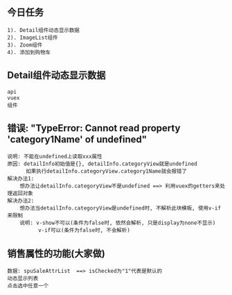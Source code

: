 ## 今日任务
    1). Detail组件动态显示数据
    2). ImageList组件
    3). Zoom组件
    4). 添加到购物车

## Detail组件动态显示数据
    api
    vuex
    组件


## 错误: "TypeError: Cannot read property 'category1Name' of undefined"
    说明: 不能在undefined上读取xxx属性
    原因: detailInfo初始值是{}, detailInfo.categoryView就是undefined  
          如果执行detailInfo.categoryView.category1Name就会报错了
    解决办法1:
        想办法让detailInfo.categoryView不是undefined ==> 利用vuex的getters来处理返回对象
    解决办法2:
        想办法当detailInfo.categoryView是undefined时, 不解析此块模板, 使用v-if来限制
        说明: v-show不可以(条件为false时, 依然会解析, 只是display为none不显示)
              v-if可以(条件为false时, 不会解析)

## 销售属性的功能(大家做)
    数据: spuSaleAttrList  ==> isChecked为"1"代表是默认的
    动态显示列表
    点击选中任意一个